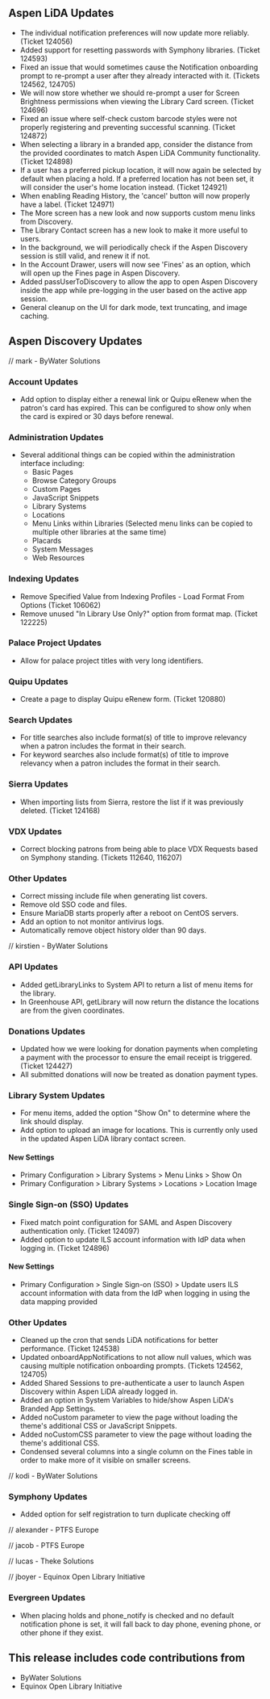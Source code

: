 ## Aspen LiDA Updates
- The individual notification preferences will now update more reliably. (Ticket 124056)
- Added support for resetting passwords with Symphony libraries. (Ticket 124593)
- Fixed an issue that would sometimes cause the Notification onboarding prompt to re-prompt a user after they already interacted with it. (Tickets 124562, 124705)
- We will now store whether we should re-prompt a user for Screen Brightness permissions when viewing the Library Card screen. (Ticket 124696)
- Fixed an issue where self-check custom barcode styles were not properly registering and preventing successful scanning. (Ticket 124872)
- When selecting a library in a branded app, consider the distance from the provided coordinates to match Aspen LiDA Community functionality. (Ticket 124898)
- If a user has a preferred pickup location, it will now again be selected by default when placing a hold. If a preferred location has not been set, it will consider the user's home location instead. (Ticket 124921)
- When enabling Reading History, the 'cancel' button will now properly have a label. (Ticket 124971)
- The More screen has a new look and now supports custom menu links from Discovery.
- The Library Contact screen has a new look to make it more useful to users.
- In the background, we will periodically check if the Aspen Discovery session is still valid, and renew it if not.
- In the Account Drawer, users will now see 'Fines' as an option, which will open up the Fines page in Aspen Discovery.
- Added passUserToDiscovery to allow the app to open Aspen Discovery inside the app while pre-logging in the user based on the active app session.
- General cleanup on the UI for dark mode, text truncating, and image caching.

## Aspen Discovery Updates
// mark - ByWater Solutions
### Account Updates
- Add option to display either a renewal link or Quipu eRenew when the patron's card has expired. This can be configured to show only when the card is expired or 30 days before renewal. 

### Administration Updates
- Several additional things can be copied within the administration interface including:
  - Basic Pages
  - Browse Category Groups
  - Custom Pages
  - JavaScript Snippets
  - Library Systems
  - Locations
  - Menu Links within Libraries (Selected menu links can be copied to multiple other libraries at the same time)
  - Placards
  - System Messages
  - Web Resources

### Indexing Updates
- Remove Specified Value from Indexing Profiles - Load Format From Options (Ticket 106062)
- Remove unused "In Library Use Only?" option from format map. (Ticket 122225)

### Palace Project Updates
- Allow for palace project titles with very long identifiers. 

### Quipu Updates
- Create a page to display Quipu eRenew form. (Ticket 120880)

### Search Updates
- For title searches also include format(s) of title to improve relevancy when a patron includes the format in their search.
- For keyword searches also include format(s) of title to improve relevancy when a patron includes the format in their search.

### Sierra Updates
- When importing lists from Sierra, restore the list if it was previously deleted. (Ticket 124168)

### VDX Updates
- Correct blocking patrons from being able to place VDX Requests based on Symphony standing. (Tickets 112640, 116207)

### Other Updates
- Correct missing include file when generating list covers. 
- Remove old SSO code and files.
- Ensure MariaDB starts properly after a reboot on CentOS servers. 
- Add an option to not monitor antivirus logs.
- Automatically remove object history older than 90 days. 

// kirstien - ByWater Solutions
### API Updates
- Added getLibraryLinks to System API to return a list of menu items for the library.
- In Greenhouse API, getLibrary will now return the distance the locations are from the given coordinates.

### Donations Updates
- Updated how we were looking for donation payments when completing a payment with the processor to ensure the email receipt is triggered. (Ticket 124427)
- All submitted donations will now be treated as donation payment types.

### Library System Updates
- For menu items, added the option "Show On" to determine where the link should display.
- Add option to upload an image for locations. This is currently only used in the updated Aspen LiDA library contact screen.

<div markdown="1" class="settings">

#### New Settings
- Primary Configuration > Library Systems > Menu Links > Show On
- Primary Configuration > Library Systems > Locations > Location Image
</div>

### Single Sign-on (SSO) Updates
- Fixed match point configuration for SAML and Aspen Discovery authentication only. (Ticket 124097)
- Added option to update ILS account information with IdP data when logging in. (Ticket 124896)

<div markdown="1" class="settings">

#### New Settings
- Primary Configuration > Single Sign-on (SSO) > Update users ILS account information with data from the IdP when logging in using the data mapping provided
</div>

### Other Updates
- Cleaned up the cron that sends LiDA notifications for better performance. (Ticket 124538)
- Updated onboardAppNotifications to not allow null values, which was causing multiple notification onboarding prompts. (Tickets 124562, 124705)
- Added Shared Sessions to pre-authenticate a user to launch Aspen Discovery within Aspen LiDA already logged in.
- Added an option in System Variables to hide/show Aspen LiDA's Branded App Settings.
- Added noCustom parameter to view the page without loading the theme's additional CSS or JavaScript Snippets.
- Added noCustomCSS parameter to view the page without loading the theme's additional CSS.
- Condensed several columns into a single column on the Fines table in order to make more of it visible on smaller screens.

// kodi - ByWater Solutions
### Symphony Updates
- Added option for self registration to turn duplicate checking off

// alexander - PTFS Europe

// jacob - PTFS Europe

// lucas - Theke Solutions

// jboyer - Equinox Open Library Initiative
### Evergreen Updates
- When placing holds and phone_notify is checked and no default notification phone is set, it will fall back to day phone, evening phone, or other phone if they exist.


## This release includes code contributions from
- ByWater Solutions
- Equinox Open Library Initiative